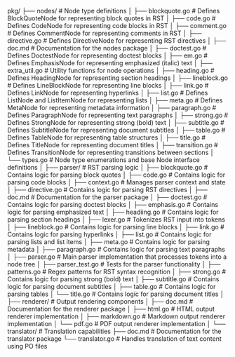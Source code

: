 pkg/
├── nodes/                       # Node type definitions
│   ├── blockquote.go            # Defines BlockQuoteNode for representing block quotes in RST
│   ├── code.go                  # Defines CodeNode for representing code blocks in RST
│   ├── comment.go               # Defines CommentNode for representing comments in RST
│   ├── directive.go             # Defines DirectiveNode for representing RST directives
│   ├── doc.md                   # Documentation for the nodes package
│   ├── doctest.go               # Defines DoctestNode for representing doctest blocks
│   ├── em.go                    # Defines EmphasisNode for representing emphasized (italic) text
│   ├── extra_util.go            # Utility functions for node operations
│   ├── heading.go               # Defines HeadingNode for representing section headings
│   ├── lineblock.go             # Defines LineBlockNode for representing line blocks
│   ├── link.go                  # Defines LinkNode for representing hyperlinks
│   ├── list.go                  # Defines ListNode and ListItemNode for representing lists
│   ├── meta.go                  # Defines MetaNode for representing metadata information
│   ├── paragraph.go             # Defines ParagraphNode for representing text paragraphs
│   ├── strong.go                # Defines StrongNode for representing strong (bold) text
│   ├── subtitle.go              # Defines SubtitleNode for representing document subtitles
│   ├── table.go                 # Defines TableNode for representing table structures
│   ├── title.go                 # Defines TitleNode for representing document titles
│   ├── transition.go            # Defines TransitionNode for representing transitions between sections
│   └── types.go                 # Node type enumerations and base Node interface definitions
│
├── parser/                      # RST parsing logic
│   ├── blockquote.go            # Contains logic for parsing block quotes
│   ├── code.go                  # Contains logic for parsing code blocks
│   ├── context.go               # Manages parser context and state
│   ├── directive.go             # Contains logic for parsing RST directives
│   ├── doc.md                   # Documentation for the parser package
│   ├── doctest.go               # Contains logic for parsing doctest blocks
│   ├── emphasis.go              # Contains logic for parsing emphasized text
│   ├── headiing.go              # Contains logic for parsing section headings
│   ├── lexer.go                 # Tokenizes RST input into tokens
│   ├── lineblock.go             # Contains logic for parsing line blocks
│   ├── link.go                  # Contains logic for parsing hyperlinks
│   ├── list.go                  # Contains logic for parsing lists and list items
│   ├── meta.go                  # Contains logic for parsing metadata
│   ├── paragraph.go             # Contains logic for parsing text paragraphs
│   ├── parser.go                # Main parser implementation that processes tokens into a node tree
│   ├── parser_test.go           # Tests for the parser functionality
│   ├── patterns.go              # Regex patterns for RST syntax recognition
│   ├── strong.go                # Contains logic for parsing strong (bold) text
│   ├── subtitle.go              # Contains logic for parsing document subtitles
│   ├── table.go                 # Contains logic for parsing tables
│   └── title.go                 # Contains logic for parsing document titles
│
├── renderer/                    # Output rendering components
│   ├── doc.md                   # Documentation for the renderer package
│   ├── html.go                  # HTML output renderer implementation
│   ├── markdown.go              # Markdown output renderer implementation
│   └── pdf.go                   # PDF output renderer implementation
│
└── translator/                  # Translation capabilities
    ├── doc.md                   # Documentation for the translator package
    └── translator.go            # Handles translation of text content using PO files